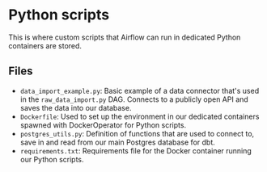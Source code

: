 # Python scripts
This is where custom scripts that Airflow can run in dedicated Python containers are stored.

## Files
- `data_import_example.py`: Basic example of a data connector that's used in the `raw_data_import.py` DAG. Connects to a publicly open API and saves the data into our database.
- `Dockerfile`: Used to set up the environment in our dedicated containers spawned with DockerOperator for Python scripts.
- `postgres_utils.py`: Definition of functions that are used to connect to, save in and read from our main Postgres database for dbt.
- `requirements.txt`: Requirements file for the Docker container running our Python scripts.

